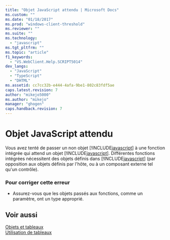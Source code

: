 ```yaml
---
title: "Objet JavaScript attendu | Microsoft Docs"
ms.custom: ""
ms.date: "01/18/2017"
ms.prod: "windows-client-threshold"
ms.reviewer: ""
ms.suite: ""
ms.technology: 
  - "javascript"
ms.tgt_pltfrm: ""
ms.topic: "article"
f1_keywords: 
  - "VS.WebClient.Help.SCRIPT5014"
dev_langs: 
  - "JavaScript"
  - "TypeScript"
  - "DHTML"
ms.assetid: cc7cc32b-e444-4afa-9be1-802c83fdf5ae
caps.latest.revision: 7
author: "mikejo5000"
ms.author: "mikejo"
manager: "ghogen"
caps.handback.revision: 7
---
```

# Objet JavaScript attendu
Vous avez tenté de passer un non objet [!INCLUDE[javascript](../../javascript/includes/javascript-md.md)] à une fonction intégrée qui attend un objet [!INCLUDE[javascript](../../javascript/includes/javascript-md.md)].  Différentes fonctions intégrées nécessitent des objets définis dans [!INCLUDE[javascript](../../javascript/includes/javascript-md.md)] \(par opposition aux objets définis par l'hôte, ou à un composant externe tel qu'un contrôle\).  
  
### Pour corriger cette erreur  
  
-   Assurez\-vous que les objets passés aux fonctions, comme un paramètre, ont un type approprié.  
  
## Voir aussi  
 [Objets et tableaux](../../javascript/objects-and-arrays-javascript.md)   
 [Utilisation de tableaux](../../javascript/advanced/using-arrays-javascript.md)